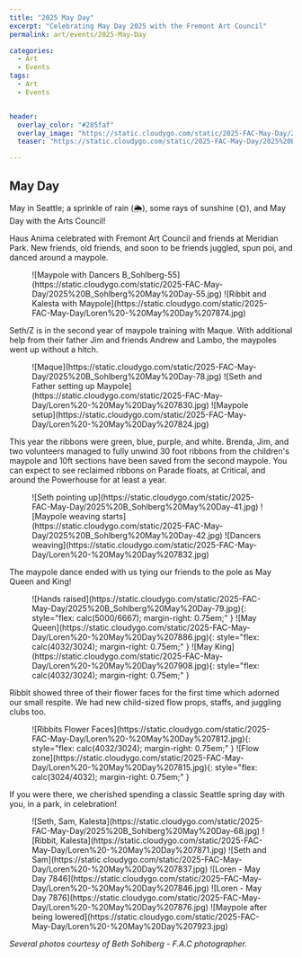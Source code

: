 ```yaml
---
title: "2025 May Day"
excerpt: "Celebrating May Day 2025 with the Fremont Art Council"
permalink: art/events/2025-May-Day

categories:
  - Art
  - Events
tags:
  - Art
  - Events


header:
  overlay_color: "#285faf"
  overlay_image: "https://static.cloudygo.com/static/2025-FAC-May-Day/2025%20B_Sohlberg%20May%20Day-42.jpg"
  teaser: "https://static.cloudygo.com/static/2025-FAC-May-Day/2025%20B_Sohlberg%20May%20Day-42.jpg"

---
```


## May Day

May in Seattle; a sprinkle of rain (🌦️), some rays of sunshine (🌞), and May Day with the Arts Council!

Haus Anima celebrated with Fremont Art Council and friends at Meridian Park.
New friends, old friends, and soon to be friends juggled, spun poi, and danced around a maypole.

<figure class="half" markdown="span">
![Maypole with Dancers B_Sohlberg-55](https://static.cloudygo.com/static/2025-FAC-May-Day/2025%20B_Sohlberg%20May%20Day-55.jpg)
![Ribbit and Kalesta with Maypole](https://static.cloudygo.com/static/2025-FAC-May-Day/Loren%20-%20May%20Day%207874.jpg)
</figure>

Seth/Z is in the second year of maypole training with Maque. With additional help from their father Jim and friends Andrew and Lambo, the maypoles went up without a hitch.

<figure class="third" markdown="span">
![Maque](https://static.cloudygo.com/static/2025-FAC-May-Day/2025%20B_Sohlberg%20May%20Day-78.jpg)
![Seth and Father setting up Maypole](https://static.cloudygo.com/static/2025-FAC-May-Day/Loren%20-%20May%20Day%207830.jpg)
![Maypole setup](https://static.cloudygo.com/static/2025-FAC-May-Day/Loren%20-%20May%20Day%207824.jpg)
</figure>

This year the ribbons were green, blue, purple, and white. Brenda, Jim, and two volunteers managed to fully unwind 30 foot ribbons from the children's maypole and 10ft sections have been saved from the second maypole. You can expect to see reclaimed ribbons on Parade floats, at Critical, and around the Powerhouse for at least a year.

<figure class="third" markdown="span">
![Seth pointing up](https://static.cloudygo.com/static/2025-FAC-May-Day/2025%20B_Sohlberg%20May%20Day-41.jpg)
![Maypole weaving starts](https://static.cloudygo.com/static/2025-FAC-May-Day/2025%20B_Sohlberg%20May%20Day-42.jpg)
![Dancers weaving](https://static.cloudygo.com/static/2025-FAC-May-Day/Loren%20-%20May%20Day%207832.jpg)
</figure>

The maypole dance ended with us tying our friends to the pole as May Queen and King!

<figure class="third" markdown="span">
![Hands raised](https://static.cloudygo.com/static/2025-FAC-May-Day/2025%20B_Sohlberg%20May%20Day-79.jpg){: style="flex: calc(5000/6667); margin-right: 0.75em;" }
![May Queen](https://static.cloudygo.com/static/2025-FAC-May-Day/Loren%20-%20May%20Day%207886.jpg){: style="flex: calc(4032/3024); margin-right: 0.75em;" }
![May King](https://static.cloudygo.com/static/2025-FAC-May-Day/Loren%20-%20May%20Day%207908.jpg){: style="flex: calc(4032/3024); margin-right: 0.75em;" }
</figure>


Ribbit showed three of their flower faces for the first time which adorned our small respite. We had new child-sized flow props, staffs, and juggling clubs too.


<figure class="half" markdown="span">
![Ribbits Flower Faces](https://static.cloudygo.com/static/2025-FAC-May-Day/Loren%20-%20May%20Day%207812.jpg){: style="flex: calc(4032/3024); margin-right: 0.75em;" }
![Flow zone](https://static.cloudygo.com/static/2025-FAC-May-Day/Loren%20-%20May%20Day%207815.jpg){: style="flex: calc(3024/4032); margin-right: 0.75em;" }
</figure>

If you were there, we cherished spending a classic Seattle spring day with you, in a park, in celebration!

<figure class="third" markdown="span">
![Seth, Sam, Kalesta](https://static.cloudygo.com/static/2025-FAC-May-Day/2025%20B_Sohlberg%20May%20Day-68.jpg)
![Ribbit, Kalesta](https://static.cloudygo.com/static/2025-FAC-May-Day/Loren%20-%20May%20Day%207871.jpg)
![Seth and Sam](https://static.cloudygo.com/static/2025-FAC-May-Day/Loren%20-%20May%20Day%207837.jpg)
![Loren - May Day 7846](https://static.cloudygo.com/static/2025-FAC-May-Day/Loren%20-%20May%20Day%207846.jpg)
![Loren - May Day 7876](https://static.cloudygo.com/static/2025-FAC-May-Day/Loren%20-%20May%20Day%207876.jpg)
![Maypole after being lowered](https://static.cloudygo.com/static/2025-FAC-May-Day/Loren%20-%20May%20Day%207923.jpg)
</figure>

*Several photos courtesy of Beth Sohlberg - F.A.C photographer.*
